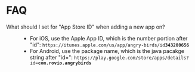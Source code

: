 # FAQ

<dl>
  <dt>What should I set for "App Store ID" when adding a new app on?</dt>
  <dd>
    <ul>
      <li>For iOS, use the Apple App ID, which is the number portion after "id": <code>https://itunes.apple.com/us/app/angry-birds/id<strong>343200656</strong></code><br/></li>
      <li>For Android, use the package name, which is the java pacakge string after "id=": <code>https://play.google.com/store/apps/details?id=<strong>com.rovio.angrybirds</strong></code></li>
    </ul>
  </dd>
</dl>
